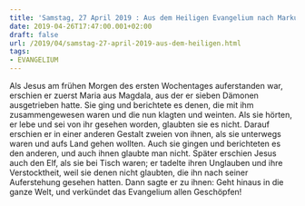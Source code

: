 ```yaml
---
title: 'Samstag, 27 April 2019 : Aus dem Heiligen Evangelium nach Markus - Mk 16,9-15.'
date: 2019-04-26T17:47:00.001+02:00
draft: false
url: /2019/04/samstag-27-april-2019-aus-dem-heiligen.html
tags: 
- EVANGELIUM
---
```


Als Jesus am frühen Morgen des ersten Wochentages auferstanden war, erschien er zuerst Maria aus Magdala, aus der er sieben Dämonen ausgetrieben hatte. Sie ging und berichtete es denen, die mit ihm zusammengewesen waren und die nun klagten und weinten. Als sie hörten, er lebe und sei von ihr gesehen worden, glaubten sie es nicht. Darauf erschien er in einer anderen Gestalt zweien von ihnen, als sie unterwegs waren und aufs Land gehen wollten. Auch sie gingen und berichteten es den anderen, und auch ihnen glaubte man nicht. Später erschien Jesus auch den Elf, als sie bei Tisch waren; er tadelte ihren Unglauben und ihre Verstocktheit, weil sie denen nicht glaubten, die ihn nach seiner Auferstehung gesehen hatten. Dann sagte er zu ihnen: Geht hinaus in die ganze Welt, und verkündet das Evangelium allen Geschöpfen!